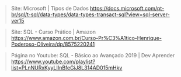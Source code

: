 >Site: Microsoft | Tipos de Dados
https://docs.microsoft.com/pt-br/sql/t-sql/data-types/data-types-transact-sql?view=sql-server-ver15

>Site: SQL - Curso Prático | Amazon 
https://www.amazon.com.br/Curso-Pr%C3%A1tico-Henrique-Poderoso-Oliveira/dp/8575220241

>Página  no Youtube: SQL - Básico ao Avançado 2019 | Dev Aprender
https://www.youtube.com/playlist?list=PLnNURxKyyLIInBfeGiJ8L314AD015mHkv
